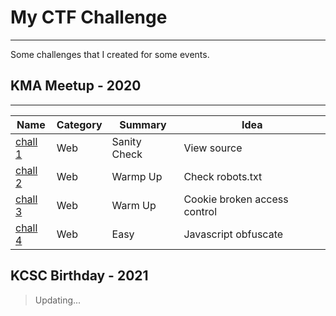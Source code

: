 # **My CTF Challenge**
<hr />

Some challenges that I created for some events.  
  
## **KMA Meetup - 2020**
<hr />

Name | Category | Summary | Idea
--- | --- | --- | --- |
[chall 1](https://github.com/nhienit2010/My-CTF-Challenge/tree/main/Meetup%202020/chall1) | Web | Sanity Check | View source
[chall 2](https://github.com/nhienit2010/My-CTF-Challenge/tree/main/Meetup%202020/chall2) | Web | Warmp Up | Check robots.txt 
[chall 3](https://github.com/nhienit2010/My-CTF-Challenge/tree/main/Meetup%202020/chall3) | Web | Warm Up | Cookie broken access control
[chall 4](https://github.com/nhienit2010/My-CTF-Challenge/tree/main/Meetup%202020/chall4) | Web | Easy | Javascript obfuscate  

## **KCSC Birthday - 2021**

> Updating...
